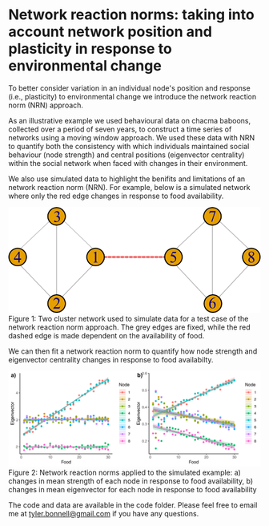 # Network reaction norms: taking into account network position and plasticity in response to environmental change

To better consider variation in an individual node's position and response (i.e., plasticity) to environmental change we introduce the network reaction norm (NRN) approach. 

As an illustrative example we used behavioural data on chacma baboons, collected over a period of seven years, to construct a time series of networks using a moving window approach. We used these data with NRN to quantify both the consistency with which individuals maintained social behaviour (node strength) and central positions (eigenvector centrality) within the social network when faced with changes in their environment.
    
We also use simulated data to highlight the benifits and limitations of an network reaction norm (NRN). For example, below is a simulated network where only the red edge changes in response to food availability.

![net_sim](https://github.com/tbonne/NRN/blob/main/code/figs/g16.png)
Figure 1: Two cluster network used to simulate data for a test case of the network reaction norm approach. The grey edges are fixed, while the red dashed edge is made dependent on the availability of food.

We can then fit a network reaction norm to quantify how node strength and eigenvector centrality changes in response to food availabilty.

![net_nrn](https://github.com/tbonne/NRN/blob/main/code/figs/Fig_cov_NRN_str_eigen_sim.png)
Figure 2: Network reaction norms applied to the simulated example: a) changes in mean strength of each node in response to food availability, b) changes in mean eigenvector for each node in response to food availability

The code and data are available in the code folder. Please feel free to email me at tyler.bonnell@gmail.com if you have any questions.
